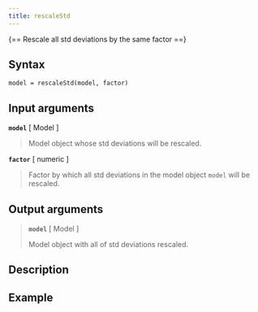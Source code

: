 ```yaml
---
title: rescaleStd
---
```


{== Rescale all std deviations by the same factor ==}


## Syntax

    model = rescaleStd(model, factor)


## Input arguments

__`model`__ [ Model ] 
> 
> Model object whose std deviations will be rescaled.
> 

__`factor`__ [ numeric ] 
> 
> Factor by which all std deviations in the model
> object `model` will be rescaled.
> 

## Output arguments
> 
> __`model`__ [ Model ] 
> 
> Model object with all of std deviations rescaled.
> 

## Description


## Example



